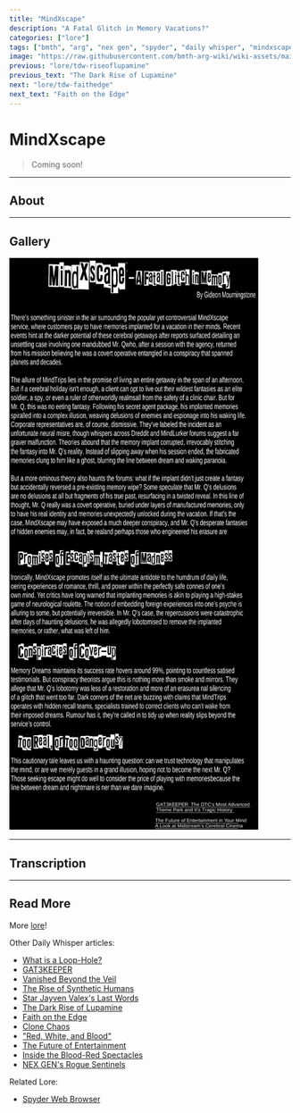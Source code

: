```yaml
---
title: "MindXscape"
description: "A Fatal Glitch in Memory Vacations?"
categories: ["lore"]
tags: ["bmth", "arg", "nex gen", "spyder", "daily whisper", "mindxscape"]
image: "https://raw.githubusercontent.com/bmth-arg-wiki/wiki-assets/main/lore/webbrowser/dailywhisper/mindxscape-300x300.png"
previous: "lore/tdw-riseoflupamine"
previous_text: "The Dark Rise of Lupamine"
next: "lore/tdw-faithedge"
next_text: "Faith on the Edge"
---
```

# MindXscape

> Coming soon!

***

## About



***

## Gallery

![mindxscape article](https://raw.githubusercontent.com/bmth-arg-wiki/wiki-assets/main/lore/webbrowser/dailywhisper/mindxscape.png)

***

## Transcription



***

## Read More

More [lore](lore)!

Other Daily Whisper articles:

- [What is a Loop-Hole?](tdw-loophole)
- [GAT3KEEPER](tdw-gatekeeper)
- [Vanished Beyond the Veil](tdw-vanished)
- [The Rise of Synthetic Humans](tdw-riseofsynth)
- [Star Jayven Valex's Last Words](tdw-valexlastwords)
- [The Dark Rise of Lupamine](tdw-riseoflupamine)
- [Faith on the Edge](tdw-faithedge)
- [Clone Chaos](tdw-clonechaos)
- ["Red, White, and Blood"](tdw-redwhiteblood)
- [The Future of Entertainment](tdw-futureentertainment)
- [Inside the Blood-Red Spectacles](tdw-bloodredspectacles)
- [NEX GEN's Rogue Sentinels](tdw-roguesentinels)

Related Lore:

- [Spyder Web Browser](webbrowser)
